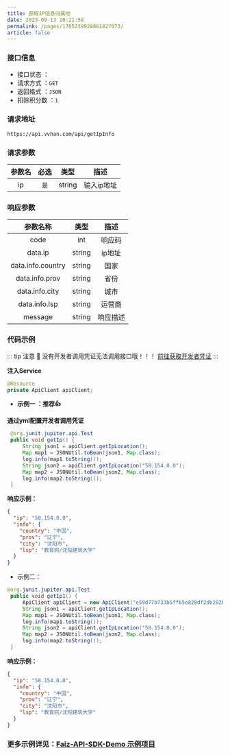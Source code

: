 ```yaml
---
title: 获取IP信息归属地
date: 2023-09-13 20:21:58
permalink: /pages/1705239928861827073/
article: false
---
```



### 接口信息

- 接口状态 ： <Badge text="正常"/>
- 请求方式 ：`GET`
- 返回格式 ：`JSON`
- 扣除积分数 ：`1`

### 请求地址
```shell
https://api.vvhan.com/api/getIpInfo
```

### 请求参数

|  参数名   |  必选   | 类型    |   描述  |
|:---:|:---:|:---:|:---:|
|   ip  |  `是`   | string    |  输入ip地址   |


### 响应参数

|       参数名称        |   类型   |  描述  |
|:-----------------:|:------:|:----:|
|       code        |  int   | 响应码  |
|      data.ip      | string | ip地址 |
| data.info.country | string |  国家  |
|  data.info.prov   | string |  省份  |
|  data.info.city   | string |  城市  |
|   data.info.lsp   | string | 运营商  |
|      message      | string | 响应描述 |

### 代码示例

::: tip 注意 🔔️
没有开发者调用凭证无法调用接口哦！！！ [前往获取开发者凭证](http://api.tempeisite.xyz/account/center)
:::

**注入Service**

```java
@Resource
private ApiClient apiClient;
```

- **示例一 ：推荐👍**

**通过yml配置开发者调用凭证**

```java
 @org.junit.jupiter.api.Test
 public void getIp() {
     String json1 = apiClient.getIpLocation();
     Map map1 = JSONUtil.toBean(json1, Map.class);
     log.info(map1.toString());
     String json2 = apiClient.getIpLocation("58.154.0.0");
     Map map2 = JSONUtil.toBean(json2, Map.class);
     log.info(map2.toString());
 }
```

**响应示例：**

```json
{
  "ip": "58.154.0.0",
  "info": {
    "country": "中国",
    "prov": "辽宁",
    "city": "沈阳市",
    "lsp": "教育网/沈阳建筑大学"
  }
}
```
- 示例二：

```Java
@org.junit.jupiter.api.Test
 public void getIp1() {
     ApiClient apiClient = new ApiClient("e59d77b733b5ff65e828df2db202b269", "69996d59f9bb7605d5867d90a93a686b");
     String json1 = apiClient.getIpLocation();
     Map map1 = JSONUtil.toBean(json1, Map.class);
     log.info(map1.toString());
     String json2 = apiClient.getIpLocation("58.154.0.0");
     Map map2 = JSONUtil.toBean(json2, Map.class);
     log.info(map2.toString());
 }
```

**响应示例：**

```json
{
  "ip": "58.154.0.0",
  "info": {
    "country": "中国",
    "prov": "辽宁",
    "city": "沈阳市",
    "lsp": "教育网/沈阳建筑大学"
  }
}
```
###  **更多示例详见：[Faiz-API-SDK-Demo 示例项目](https://github.com/Tenpeisite/faiz-api-demo)**

